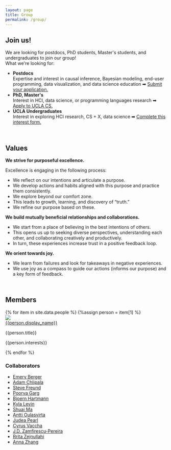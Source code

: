 ```yaml
---
layout: page
title: Group
permalink: /group/
---
```


<link rel="icon" href="{{ site.url }}/favicon.ico" type="image/x-icon">

<!-- <div class="headline-with-icon">
  <img src="{{site.url}}/assets/images/cdl-icon.png" alt="CDL Icon">
  <h1>Computation & Discovery Lab</h1>
</div> -->

## Join us!
<div class="news">
    We are looking for postdocs, PhD students, Master's students, and undergraduates to join our group!
    <br>
    What we're looking for: 
     <ul>
        <li style="font-weight:bold">Postdocs</li> Expertise and interest in causal inference, Bayesian modeling, end-user programming, data visualization, and data science education ➡ <a href="https://docs.google.com/document/d/12J8GMA8MFmMvgR96Y-xfYTJl-DycgnHlzyE0PjP8fL0/">Submit your application.</a>
        <li style="font-weight:bold">PhD, Master's</li> Interest in HCI, data science, or programming languages research ➡ <a href="https://grad.ucla.edu/admissions/admission-application-for-graduate-admission/">Apply to UCLA CS.</a> 
        <li style="font-weight:bold">UCLA Undergraduates</li> Interest in exploring HCI research, CS + X, data science ➡ <a href="https://forms.gle/K1bGJx1DScpt3cy88">Complete this interest form.</a>
        <!-- * <span style="font-style:italic"> I'm especially interested in students who are majoring in {CS, Statistics} + Something Else to apply.</span> -->
    </ul> 
</div>
<br>

## Values

<span style="font-weight:bold">We strive for purposeful excellence.</span> 

Excellence is engaging in the following process:
- We reflect on our intentions and articulate a purpose. 
- We develop actions and habits aligned with this purpose and practice them consistently. 
- We explore beyond our comfort zone. 
- This leads to growth, learning, and discovery of “truth.”
- We refine our purpose based on these.

<span style="font-weight:bold">We build mutually beneficial relationships and collaborations.</span>

- We start from a place of believing in the best intentions of others. 
- This opens us up to seeking diverse perspectives, understanding each other, and collaborating creatively and productively.
- In turn, these experiences increase trust in a positive feedback loop.

<span style="font-weight:bold">We orient towards joy.</span> 
- We learn from failures and look for takeaways in negative experiences. 
- We use joy as a compass to guide our actions (informs our purpose) and a key form of feedback. 

<br>

## Members
<div class="container-fluid">
<div class="photo-row">
  {% for item in site.data.people %}
      {%assign person = item[1] %}
      <div class="photo-item" stlye="height:200px; width:200px; overflow: hidden;">
        <img src="{{site.url}}/{{person.image}}"/>
        <div class="photo-info">
          <a class="photo-name" href="{{person.website}}">{{person.display_name}}</a>
          <p class="photo-title">{{person.title}}</p>
          <p class="photo-title">{{person.interests}}</p>
        </div>
      </div>
  {% endfor %}
</div>
</div>

### Collaborators

<ul class="three-column-list no-bullets">
  <li><a href="https://emeryberger.com/">Emery Berger</a></li>
  <li><a href="http://adam.chlipala.net/">Adam Chlipala</a></li>
  <li><a href="https://www.cs.williams.edu/~freund/index.html">Steve Freund</a></li>
  <li><a href="https://web.cs.ucla.edu/~poorvagarg/">Poorva Garg</a></li>
  <li><a href="https://people.eecs.berkeley.edu/~bjoern/">Bjoern Hartmann</a></li>
  <li><a href="https://khlevin.github.io/KylaHLevin/index.html">Kyla Levin</a></li>
  <li><a href="https://shuaima.cc/">Shuai Ma</a></li>
  <li><a href="https://users.aalto.fi/~oulasvir/">Antti Oulasvirta</a></li>
  <li><a href="https://bayes.cs.ucla.edu/jp_home.html">Judea Pearl</a></li>
  <li><a href="https://cvachha.github.io/">Cyrus Vaccha</a></li>
  <li><a href="https://zamfi.net/">J.D. Zamfirescu-Pereira</a></li>
  <li><a href="https://rrita-zejnullahi.netlify.app/">Rrita Zejnullahi</a></li>
  <li><a href="https://www.linkedin.com/in/annazhang03/">Anna Zhang</a></li>
</ul>
